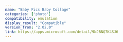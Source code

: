 ```yaml
---
name: "Baby Pics Baby Collage"
categories: ['photo']
compatibility: emulation
display_result: "Compatible"
version_from: "2.02.0"
link: https://apps.microsoft.com/detail/9NJBNQ7K4SJ6
---
```


